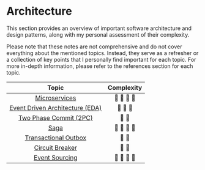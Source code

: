 # Architecture

This section provides an overview of important software architecture and design patterns, along with my personal assessment of their complexity.

Please note that these notes are not comprehensive and do not cover everything about the mentioned topics. Instead, they serve as a refresher or a collection of key points that I personally find important for each topic. For more in-depth information, please refer to the references section for each topic.

| Topic                                                                | Complexity                              |
| :------------------------------------------------------------------: | :-------------------------------------: |
| [Microservices](./01-microservices.md)                               | :star2: :star2: :star2: :star2:         |
| [Event Driven Architecture (EDA)](./02-event-driven-architecture.md) | :star2: :star2: :star2:                 |
| [Two Phase Commit (2PC)](./03-two-phase-commit.md)                   | :star2: :star2:                         |
| [Saga](./04-saga.md)                                                 | :star2: :star2: :star2: :star2:         |
| [Transactional Outbox](./05-transactional-outbox.md)                 | :star2: :star2:                         |
| [Circuit Breaker](./06-circuit-breaker.md)                           | :star2: :star2:                         |
| [Event Sourcing](./07-event-sourcing.md)                             | :star2: :star2: :star2: :star2:         |
